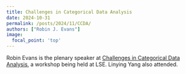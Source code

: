 ```yaml
---
title: Challenges in Categorical Data Analysis
date: 2024-10-31
permalink: /posts/2024/11/CCDA/
authors: ["Robin J. Evans"]
image:
  focal_point: 'top'
---
```




Robin Evans is the plenary speaker at [Challenges in Categorical Data Analysis](https://sites.google.com/view/ccda2024/home), 
a workshop being held at LSE.  Linying Yang also attended.
